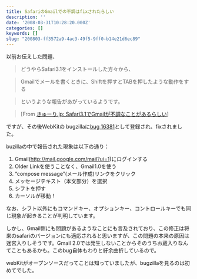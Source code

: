 ```yaml
---
title: SafariのGmailでの不調はfixされたらしい
description: ''
date: '2008-03-31T10:28:20.000Z'
categories: []
keywords: []
slug: "200803-ff3572a9-4ac3-49f5-9ff0-b14e21d6ec89"
---
```

以前お伝えした問題、

> どうやらSafari3.1をインストールした方々から、

> Gmailでメールを書くときに、Shiftを押すとTABを押したような動作をする

> というような報告があがっているようです。

> \[From [きゅーり.jp: Safari3.1でGmailが不調なことがあるらしい](http://blog.qli.jp/2008/03/safari31gmail-5.html)\]

ですが、その後WebKitの bugzillaに[bug 16381](http://bugs.webkit.org/show_bug.cgi?id=16381)として登録され、fixされました。

buzillaの中で報告された現象は以下の通り：

1.  Gmail(http://mail.google.com/mail?ui=1)にログインする
2.  Older Linkを使うことなく、Gmail1.0を使う
3.  “compose message”(メール作成)リンクをクリック
4.  メッセージテキスト（本文部分）を選択
5.  シフトを押す
6.  カーソルが移動！

なお、シフト以外にもコマンドキー、オプションキー、コントロールキーでも同じ現象が起きることが判明しています。

しかし、Gmail側にも問題があるようなことにも言及されており、この修正は将来のsafariのバージョンにも適応されると思いますが、この問題の本来の原因は迷宮入りしそうです。Gmail 2.0では発生しないことからそのうちお蔵入りなんてこともあるかも。このbug自体もわりと紆余曲折しているので。

webKitがオープンソースだってことは知っていましたが、bugzillaを見るのは初めてでした。